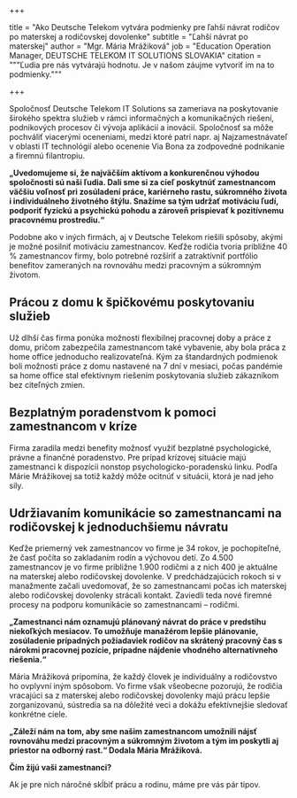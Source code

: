 +++

title = "Ako Deutsche Telekom vytvára podmienky pre ľahší návrat rodičov po materskej a rodičovskej dovolenke"
subtitle = "Ľahší návrat po materskej"
author = "Mgr. Mária Mrážiková"
job = "Education Operation Manager, DEUTSCHE TELEKOM IT SOLUTIONS SLOVAKIA"
citation = """Ľudia pre nás vytvárajú hodnotu. Je v našom záujme vytvoriť im na to podmienky."""

+++

Spoločnosť Deutsche Telekom IT Solutions sa zameriava na poskytovanie širokého spektra služieb v rámci informačných a
komunikačných riešení, podnikových procesov či vývoja aplikácií a inovácií. Spoločnosť sa môže pochváliť viacerými
oceneniami, medzi ktoré patrí napr. aj Najzamestnávateľ v oblasti IT technológií alebo ocenenie Via Bona za zodpovedné
podnikanie a firemnú filantropiu.

**„Uvedomujeme si, že najväčším aktívom a konkurenčnou výhodou spoločnosti sú naši ľudia. Dali sme si za cieľ poskytnúť
zamestnancom väčšiu voľnosť pri zosúladení práce, kariérneho rastu, súkromného života i individuálneho životného štýlu.
Snažíme sa tým udržať motiváciu ľudí, podporiť fyzickú a psychickú pohodu a zároveň prispievať k pozitívnemu pracovnému
prostrediu.“**

Podobne ako v iných firmách, aj v Deutsche Telekom riešili spôsoby, akými je možné posilniť motiváciu zamestnancov.
Keďže rodičia tvoria približne 40 % zamestnancov firmy, bolo potrebné rozšíriť a zatraktívniť portfólio benefitov
zameraných na rovnováhu medzi pracovným a súkromným životom.

## Prácou z domu k špičkovému poskytovaniu služieb

Už dlhší čas firma ponúka možnosti flexibilnej pracovnej doby a práce z domu, pričom zabezpečila zamestnancom také
vybavenie, aby bola práca z home office jednoducho realizovateľná. Kým za štandardných podmienok boli možnosti práce z
domu nastavené na 7 dní v mesiaci, počas pandémie sa home office stal efektívnym riešením poskytovania služieb
zákazníkom bez citeľných zmien.

## Bezplatným poradenstvom k pomoci zamestnancom v kríze

Firma zaradila medzi benefity možnosť využiť bezplatné psychologické, právne a finančné poradenstvo. Pre prípad krízovej
situácie majú zamestnanci k dispozícii nonstop psychologicko-poradenskú linku. Podľa Márie Mrážikovej sa totiž každý
môže ocitnúť v situácii, ktorá je nad jeho sily.

## Udržiavaním komunikácie so zamestnancami na rodičovskej k jednoduchšiemu návratu

Keďže priemerný vek zamestnancov vo firme je 34 rokov, je pochopiteľné, že časť počíta so zakladaním rodín a výchovou
detí. Zo 4.500 zamestnancov je vo firme približne 1.900 rodičmi a z nich 400 je aktuálne na materskej alebo rodičovskej
dovolenke. V predchádzajúcich rokoch si v manažmente začali uvedomovať, že so zamestnancami počas ich materskej alebo
rodičovskej dovolenky strácali kontakt. Zaviedli teda nové firemné procesy na podporu komunikácie so zamestnancami –
rodičmi.

**„Zamestnanci nám oznamujú plánovaný návrat do práce v predstihu niekoľkých mesiacov. To umožňuje manažérom lepšie
plánovanie, zosúladenie prípadných požiadaviek rodičov na skrátený pracovný čas s nárokmi pracovnej pozície, prípadne
nájdenie vhodného alternatívneho riešenia.“**

Mária Mrážiková pripomína, že každý človek je individuálny a rodičovstvo ho ovplyvní iným spôsobom. Vo firme však
všeobecne pozorujú, že rodičia vracajúci sa z materskej alebo rodičovskej dovolenky majú prácu lepšie zorganizovanú,
sústredia sa na dôležité veci a dokážu efektívnejšie sledovať konkrétne ciele.

**„Záleží nám na tom, aby sme našim zamestnancom umožnili nájsť rovnováhu medzi pracovným a súkromným životom a tým im
poskytli aj priestor na odborný rast.“ Dodala Mária Mrážiková.**

**Čím žijú vaši zamestnanci?**

Ak je pre nich náročné skĺbiť prácu a rodinu, máme pre vás pár tipov. 

